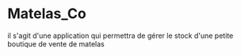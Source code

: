 # Matelas_Co
il s'agit d'une application qui permettra de gérer le stock d'une petite boutique de vente de matelas
